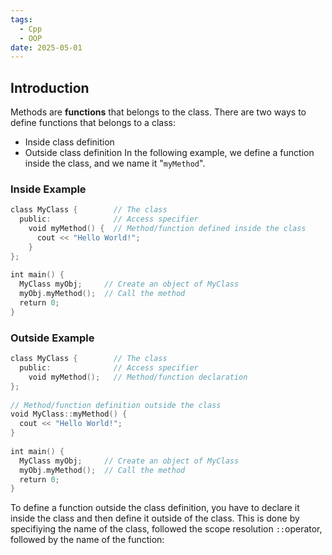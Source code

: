 ```yaml
---
tags:
  - Cpp
  - OOP
date: 2025-05-01
---
```

## Introduction 
Methods are **functions** that belongs to the class.
There are two ways to define functions that belongs to a class:
- Inside class definition
- Outside class definition
In the following example, we define a function inside the class, and we name it "`myMethod`".
### Inside Example
```cpp
class MyClass {        // The class  
  public:              // Access specifier  
    void myMethod() {  // Method/function defined inside the class  
      cout << "Hello World!";  
    }  
};  
  
int main() {  
  MyClass myObj;     // Create an object of MyClass  
  myObj.myMethod();  // Call the method  
  return 0;  
}
```
### Outside Example
```cpp
class MyClass {        // The class  
  public:              // Access specifier  
    void myMethod();   // Method/function declaration  
};  
  
// Method/function definition outside the class  
void MyClass::myMethod() {  
  cout << "Hello World!";  
}  
  
int main() {  
  MyClass myObj;     // Create an object of MyClass  
  myObj.myMethod();  // Call the method  
  return 0;  
}
```
To define a function outside the class definition, you have to declare it inside the class and then define it outside of the class. This is done by specifiying the name of the class, followed the scope resolution `::`operator, followed by the name of the function: